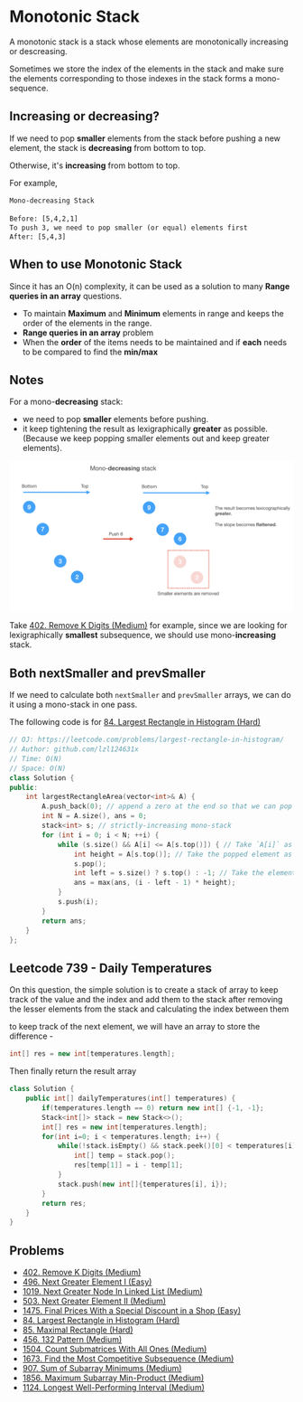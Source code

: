 # Monotonic Stack

A monotonic stack is a stack whose elements are monotonically increasing or descreasing.

Sometimes we store the index of the elements in the stack and make sure the elements corresponding to those indexes in the stack forms a mono-sequence.

## Increasing or decreasing?

If we need to pop **smaller** elements from the stack before pushing a new element, the stack is **decreasing** from bottom to top.

Otherwise, it's **increasing** from bottom to top.

For example,

```
Mono-decreasing Stack

Before: [5,4,2,1]
To push 3, we need to pop smaller (or equal) elements first
After: [5,4,3]
```

## When to use Monotonic Stack

Since it has an O(n) complexity, it can be used as a solution to many **Range queries in an array** questions.
* To maintain **Maximum** and **Minimum** elements in range and keeps the order of the elements in the range.
* **Range queries in an array** problem
* When the **order** of the items needs to be maintained and if **each** needs to be compared to find the **min/max** 
## Notes

For a mono-**decreasing** stack:
* we need to pop **smaller** elements before pushing.
* it keep tightening the result as lexigraphically **greater** as possible. (Because we keep popping smaller elements out and keep greater elements).

![](.gitbook/assets/monostack.png)

Take [402. Remove K Digits (Medium)](https://leetcode.com/problems/remove-k-digits/) for example, since we are looking for lexigraphically **smallest** subsequence, we should use mono-**increasing** stack.

## Both nextSmaller and prevSmaller

If we need to calculate both `nextSmaller` and `prevSmaller` arrays, we can do it using a mono-stack in one pass.

The following code is for [84. Largest Rectangle in Histogram (Hard)](https://leetcode.com/problems/largest-rectangle-in-histogram/)

```cpp
// OJ: https://leetcode.com/problems/largest-rectangle-in-histogram/
// Author: github.com/lzl124631x
// Time: O(N)
// Space: O(N)
class Solution {
public:
    int largestRectangleArea(vector<int>& A) {
        A.push_back(0); // append a zero at the end so that we can pop all elements from the stack and calculate the corresponding areas
        int N = A.size(), ans = 0;
        stack<int> s; // strictly-increasing mono-stack
        for (int i = 0; i < N; ++i) {
            while (s.size() && A[i] <= A[s.top()]) { // Take `A[i]` as the right edge
                int height = A[s.top()]; // Take the popped element as the height
                s.pop();
                int left = s.size() ? s.top() : -1; // Take the element left on the stack as the left edge
                ans = max(ans, (i - left - 1) * height);
            }
            s.push(i);
        }
        return ans;
    }
};
```

## Leetcode 739 - Daily Temperatures

On this question, the simple solution is to create a stack of array to keep track of the value and the index and add them to the stack after removing the lesser elements from the stack and calculating the index between them

to keep track of the next element, we will have an array to store the difference - 
```cpp
int[] res = new int[temperatures.length];
```

Then finally return the result array 

```cpp
class Solution {
    public int[] dailyTemperatures(int[] temperatures) {
        if(temperatures.length == 0) return new int[] {-1, -1};
        Stack<int[]> stack = new Stack<>();
        int[] res = new int[temperatures.length];
        for(int i=0; i < temperatures.length; i++) {
            while(!stack.isEmpty() && stack.peek()[0] < temperatures[i]){
                int[] temp = stack.pop();
                res[temp[1]] = i - temp[1];
            }
            stack.push(new int[]{temperatures[i], i});
        }
        return res;
    }
}
```

## Problems

* [402. Remove K Digits (Medium)](https://leetcode.com/problems/remove-k-digits/)
* [496. Next Greater Element I \(Easy\)](https://leetcode.com/problems/next-greater-element-i/)
* [1019. Next Greater Node In Linked List \(Medium\)](https://leetcode.com/problems/next-greater-node-in-linked-list/)
* [503. Next Greater Element II \(Medium\)](https://leetcode.com/problems/next-greater-element-ii/)
* [1475. Final Prices With a Special Discount in a Shop \(Easy\)](https://leetcode.com/problems/final-prices-with-a-special-discount-in-a-shop/)
* [84. Largest Rectangle in Histogram \(Hard\)](https://leetcode.com/problems/largest-rectangle-in-histogram/)
* [85. Maximal Rectangle \(Hard\)](https://leetcode.com/problems/maximal-rectangle/)
* [456. 132 Pattern \(Medium\)](https://leetcode.com/problems/132-pattern/)
* [1504. Count Submatrices With All Ones \(Medium\)](https://leetcode.com/problems/count-submatrices-with-all-ones/)
* [1673. Find the Most Competitive Subsequence (Medium)](https://leetcode.com/problems/find-the-most-competitive-subsequence/)
* [907. Sum of Subarray Minimums (Medium)](https://leetcode.com/problems/sum-of-subarray-minimums/)
* [1856. Maximum Subarray Min-Product (Medium)](https://leetcode.com/problems/maximum-subarray-min-product/)
* [1124. Longest Well-Performing Interval (Medium)](https://leetcode.com/problems/longest-well-performing-interval/)